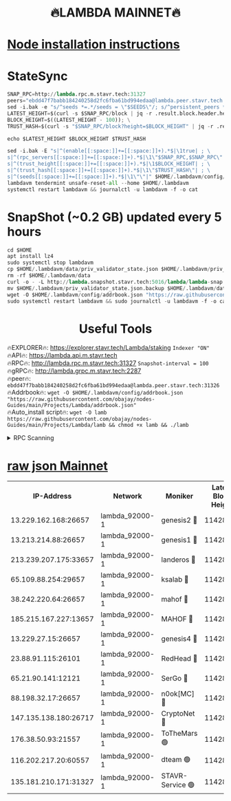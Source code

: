 <h1 align="center"> 🔥LAMBDA MAINNET🔥</h1>


[Node installation instructions](https://github.com/obajay/nodes-Guides/tree/main/Projects/Lambda)
=


# StateSync
```python
SNAP_RPC=http://lambda.rpc.m.stavr.tech:31327
peers="ebdd47f7babb184240258d2fc6fba61bd994edaa@lambda.peer.stavr.tech:31326" 
sed -i.bak -e "s/^seeds *=.*/seeds = \"$SEEDS\"/; s/^persistent_peers *=.*/persistent_peers = \"$PEERS\"/" $HOME/.lambdavm/config/config.toml
LATEST_HEIGHT=$(curl -s $SNAP_RPC/block | jq -r .result.block.header.height); \
BLOCK_HEIGHT=$((LATEST_HEIGHT - 100)); \
TRUST_HASH=$(curl -s "$SNAP_RPC/block?height=$BLOCK_HEIGHT" | jq -r .result.block_id.hash)

echo $LATEST_HEIGHT $BLOCK_HEIGHT $TRUST_HASH

sed -i.bak -E "s|^(enable[[:space:]]+=[[:space:]]+).*$|\1true| ; \
s|^(rpc_servers[[:space:]]+=[[:space:]]+).*$|\1\"$SNAP_RPC,$SNAP_RPC\"| ; \
s|^(trust_height[[:space:]]+=[[:space:]]+).*$|\1$BLOCK_HEIGHT| ; \
s|^(trust_hash[[:space:]]+=[[:space:]]+).*$|\1\"$TRUST_HASH\"| ; \
s|^(seeds[[:space:]]+=[[:space:]]+).*$|\1\"\"|" $HOME/.lambdavm/config/config.toml
lambdavm tendermint unsafe-reset-all --home $HOME/.lambdavm
systemctl restart lambdavm && journalctl -u lambdavm -f -o cat

```
# SnapShot (~0.2 GB) updated every 5 hours
```python
cd $HOME
apt install lz4
sudo systemctl stop lambdavm
cp $HOME/.lambdavm/data/priv_validator_state.json $HOME/.lambdavm/priv_validator_state.json.backup
rm -rf $HOME/.lambdavm/data
curl -o - -L http://lambda.snapshot.stavr.tech:5016/lambda/lambda-snap.tar.lz4 | lz4 -c -d - | tar -x -C $HOME/.lambdavm --strip-components 2
mv $HOME/.lambdavm/priv_validator_state.json.backup $HOME/.lambdavm/data/priv_validator_state.json
wget -O $HOME/.lambdavm/config/addrbook.json "https://raw.githubusercontent.com/obajay/nodes-Guides/main/Projects/Lambda/addrbook.json"
sudo systemctl restart lambdavm && sudo journalctl -u lambdavm -f -o cat
```
 <h1 align="center"> Useful Tools</h1>

🔥EXPLORER🔥:      https://explorer.stavr.tech/Lambda/staking	        `Indexer "ON"` \
🔥API🔥: 			 		 https://lambda.api.m.stavr.tech \
🔥RPC🔥:           http://lambda.rpc.m.stavr.tech:31327	              `Snapshot-interval = 100` \
🔥gRPC🔥:          http://lambda.grpc.m.stavr.tech:2287 \
🔥peer🔥:					 `ebdd47f7babb184240258d2fc6fba61bd994edaa@lambda.peer.stavr.tech:31326` \
🔥Addrbook🔥:    ```wget -O $HOME/.lambdavm/config/addrbook.json "https://raw.githubusercontent.com/obajay/nodes-Guides/main/Projects/Lambda/addrbook.json"``` \
🔥Auto_install script🔥: ```wget -O lamb https://raw.githubusercontent.com/obajay/nodes-Guides/main/Projects/Lambda/lamb && chmod +x lamb && ./lamb```


<details>
<summary>RPC Scanning</summary>

<h2 align="center"> We scan nodes in real time every 4 hours. And we provide the final result of RPC endpoints.
We cannot influence the operation of these nodes in any way. </h2>


```python
If Voting Power is higher than 0 --> then the Node is a validator of the network and may be subject to attack and be a potential threat to the chain.
```
```python
We marked such validators with a red symbol
```

</details>

[raw json Mainnet](https://rpc-check.lambm.stavr.tech/lambm/rpc-lambm-result.json)
=


<table><tr><th>IP-Address</th><th>Network</th><th>Moniker</th><th>Latest Block Height</th><th>Earliest Block Height</th><th>Catching Up</th><th>Tx Index</th><th>Voting Power</th><th>Scan Time</th></tr><tr><td>13.229.162.168:26657</td><td>lambda_92000-1</td><td>genesis2 🔴</td><td>11428159</td><td>1</td><td>False</td><td>on</td><td>16875772</td><td>2024-01-30T02:17:29.619038336UTC</td></tr><tr><td>13.213.214.88:26657</td><td>lambda_92000-1</td><td>genesis1 🔴</td><td>11428160</td><td>1</td><td>False</td><td>on</td><td>107835</td><td>2024-01-30T02:17:34.495992739UTC</td></tr><tr><td>213.239.207.175:33657</td><td>lambda_92000-1</td><td>landeros 🔴</td><td>11428158</td><td>8136001</td><td>False</td><td>off</td><td>1398327</td><td>2024-01-30T02:17:24.036468621UTC</td></tr><tr><td>65.109.88.254:29657</td><td>lambda_92000-1</td><td>ksalab 🔴</td><td>11428160</td><td>8715001</td><td>False</td><td>on</td><td>510465</td><td>2024-01-30T02:17:37.608051077UTC</td></tr><tr><td>38.242.220.64:26657</td><td>lambda_92000-1</td><td>mahof 🔴</td><td>11428156</td><td>10131001</td><td>False</td><td>off</td><td>770350</td><td>2024-01-30T02:17:17.287397490UTC</td></tr><tr><td>185.215.167.227:13657</td><td>lambda_92000-1</td><td>MAHOF 🔴</td><td>11428160</td><td>10134001</td><td>False</td><td>on</td><td>2051510</td><td>2024-01-30T02:17:33.250114565UTC</td></tr><tr><td>13.229.27.15:26657</td><td>lambda_92000-1</td><td>genesis4 🔴</td><td>11428160</td><td>11043001</td><td>False</td><td>on</td><td>9665448</td><td>2024-01-30T02:17:32.923935268UTC</td></tr><tr><td>23.88.91.115:26101</td><td>lambda_92000-1</td><td>RedHead 🔴</td><td>11428158</td><td>11328158</td><td>False</td><td>off</td><td>553202</td><td>2024-01-30T02:17:24.257743875UTC</td></tr><tr><td>65.21.90.141:12121</td><td>lambda_92000-1</td><td>SerGo 🔴</td><td>11428161</td><td>11328161</td><td>False</td><td>off</td><td>10611992</td><td>2024-01-30T02:17:40.606230997UTC</td></tr><tr><td>88.198.32.17:26657</td><td>lambda_92000-1</td><td>n0ok[MC] 🔴</td><td>11428162</td><td>11328162</td><td>False</td><td>off</td><td>1578630</td><td>2024-01-30T02:17:43.697439928UTC</td></tr><tr><td>147.135.138.180:26717</td><td>lambda_92000-1</td><td>CryptoNet 🔴</td><td>11428160</td><td>11383001</td><td>False</td><td>off</td><td>763995</td><td>2024-01-30T02:17:34.814595533UTC</td></tr><tr><td>176.38.50.93:21557</td><td>lambda_92000-1</td><td>ToTheMars 🟢</td><td>11428161</td><td>11395001</td><td>False</td><td>on</td><td>0</td><td>2024-01-30T02:17:40.244908054UTC</td></tr><tr><td>116.202.217.20:60557</td><td>lambda_92000-1</td><td>dteam 🟢</td><td>11428156</td><td>11413601</td><td>False</td><td>on</td><td>0</td><td>2024-01-30T02:17:17.632048043UTC</td></tr><tr><td>135.181.210.171:31327</td><td>lambda_92000-1</td><td>STAVR-Service 🟢</td><td>11428160</td><td>11426001</td><td>False</td><td>on</td><td>0</td><td>2024-01-30T02:17:37.223517706UTC</td></tr></table>
